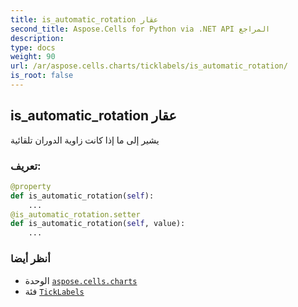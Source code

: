 ```yaml
---
title: is_automatic_rotation عقار
second_title: Aspose.Cells for Python via .NET API المراجع
description:
type: docs
weight: 90
url: /ar/aspose.cells.charts/ticklabels/is_automatic_rotation/
is_root: false
---
```

##  is_automatic_rotation عقار

يشير إلى ما إذا كانت زاوية الدوران تلقائية
###  تعريف:
```python
@property
def is_automatic_rotation(self):
    ...
@is_automatic_rotation.setter
def is_automatic_rotation(self, value):
    ...
```

###  أنظر أيضا
* الوحدة [`aspose.cells.charts`](../../)
* فئة [`TickLabels`](/cells/python-net/ar/aspose.cells.charts/ticklabels)
